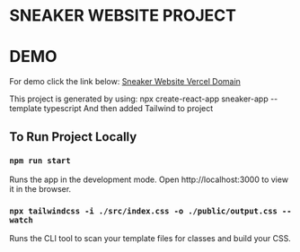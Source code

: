 # SNEAKER WEBSITE PROJECT

# DEMO
For demo click the link below:
[Sneaker Website Vercel Domain](https://sneaker-website-theta.vercel.app/)

This project is generated by using: npx create-react-app sneaker-app --template typescript
And then added Tailwind to project

## To Run Project Locally
### `npm run start`
Runs the app in the development mode.
Open http://localhost:3000 to view it in the browser.

### `npx tailwindcss -i ./src/index.css -o ./public/output.css --watch`
Runs the CLI tool to scan your template files for classes and build your CSS.


